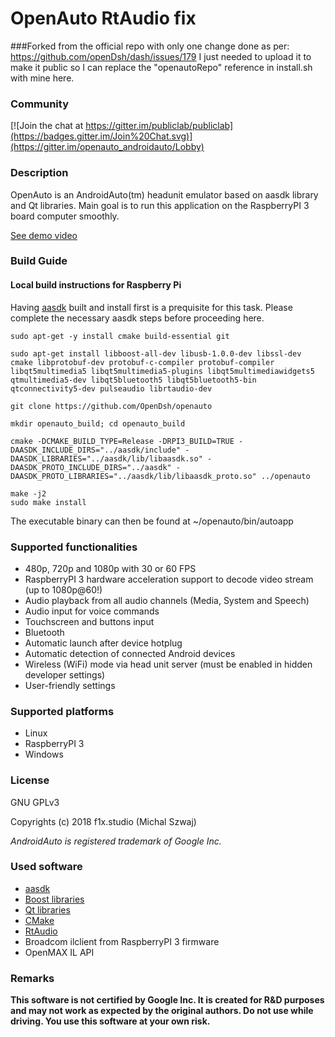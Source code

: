 
# OpenAuto RtAudio fix
###Forked from the official repo with only one change done as per:
https://github.com/openDsh/dash/issues/179
I just needed to upload it to make it public so I can replace the "openautoRepo" reference in install.sh with mine here. 

### Community
[![Join the chat at https://gitter.im/publiclab/publiclab](https://badges.gitter.im/Join%20Chat.svg)](https://gitter.im/openauto_androidauto/Lobby)

### Description
OpenAuto is an AndroidAuto(tm) headunit emulator based on aasdk library and Qt libraries. Main goal is to run this application on the RaspberryPI 3 board computer smoothly.

[See demo video](https://www.youtube.com/watch?v=k9tKRqIkQs8)

### Build Guide
#### Local build instructions for Raspberry Pi

Having <a href="https://github.com/openDsh/aasdk">aasdk</a> built and install first is a prequisite for this task. Please complete the necessary aasdk steps before proceeding here.

```sudo apt-get update
sudo apt-get -y install cmake build-essential git

sudo apt-get install libboost-all-dev libusb-1.0.0-dev libssl-dev cmake libprotobuf-dev protobuf-c-compiler protobuf-compiler libqt5multimedia5 libqt5multimedia5-plugins libqt5multimediawidgets5 qtmultimedia5-dev libqt5bluetooth5 libqt5bluetooth5-bin qtconnectivity5-dev pulseaudio librtaudio-dev

git clone https://github.com/OpenDsh/openauto

mkdir openauto_build; cd openauto_build

cmake -DCMAKE_BUILD_TYPE=Release -DRPI3_BUILD=TRUE -DAASDK_INCLUDE_DIRS="../aasdk/include" -DAASDK_LIBRARIES="../aasdk/lib/libaasdk.so" -DAASDK_PROTO_INCLUDE_DIRS="../aasdk" -DAASDK_PROTO_LIBRARIES="../aasdk/lib/libaasdk_proto.so" ../openauto

make -j2
sudo make install
```

The executable binary can then be found at ~/openauto/bin/autoapp

### Supported functionalities
 - 480p, 720p and 1080p with 30 or 60 FPS
 - RaspberryPI 3 hardware acceleration support to decode video stream (up to 1080p@60!)
 - Audio playback from all audio channels (Media, System and Speech)
 - Audio input for voice commands
 - Touchscreen and buttons input
 - Bluetooth
 - Automatic launch after device hotplug
 - Automatic detection of connected Android devices
 - Wireless (WiFi) mode via head unit server (must be enabled in hidden developer settings)
 - User-friendly settings

### Supported platforms

 - Linux
 - RaspberryPI 3
 - Windows

### License
GNU GPLv3

Copyrights (c) 2018 f1x.studio (Michal Szwaj)

*AndroidAuto is registered trademark of Google Inc.*

### Used software
 - [aasdk](https://github.com/f1xpl/aasdk)
 - [Boost libraries](http://www.boost.org/)
 - [Qt libraries](https://www.qt.io/)
 - [CMake](https://cmake.org/)
 - [RtAudio](https://www.music.mcgill.ca/~gary/rtaudio/playback.html)
 - Broadcom ilclient from RaspberryPI 3 firmware
 - OpenMAX IL API

### Remarks
**This software is not certified by Google Inc. It is created for R&D purposes and may not work as expected by the original authors. Do not use while driving. You use this software at your own risk.**
